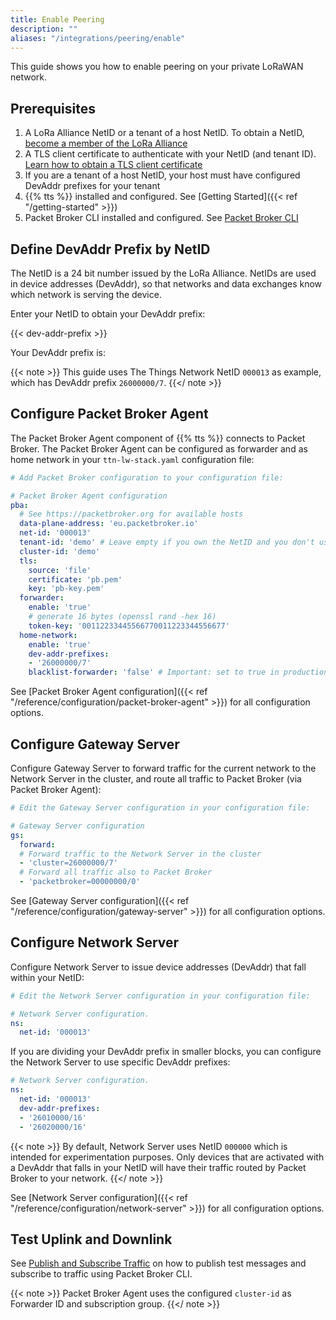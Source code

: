 ```yaml
---
title: Enable Peering
description: ""
aliases: "/integrations/peering/enable"
---
```


This guide shows you how to enable peering on your private LoRaWAN network.

<!--more-->

## Prerequisites

1. A LoRa Alliance NetID or a tenant of a host NetID. To obtain a NetID, [become a member of the LoRa Alliance](https://lora-alliance.org/become-a-member)
2. A TLS client certificate to authenticate with your NetID (and tenant ID). [Learn how to obtain a TLS client certificate](https://github.com/packetbroker/pb/tree/master/configs)
3. If you are a tenant of a host NetID, your host must have configured DevAddr prefixes for your tenant
4. {{% tts %}} installed and configured. See [Getting Started]({{< ref "/getting-started" >}})
5. Packet Broker CLI installed and configured. See [Packet Broker CLI](https://github.com/packetbroker/pb)

## Define DevAddr Prefix by NetID

The NetID is a 24 bit number issued by the LoRa Alliance. NetIDs are used in device addresses (DevAddr), so that networks and data exchanges know which network is serving the device.

Enter your NetID to obtain your DevAddr prefix:

{{< dev-addr-prefix >}}

Your DevAddr prefix is: <code><span data-content="dev-addr-prefix"></span></code>

{{< note >}} This guide uses The Things Network NetID `000013` as example, which has DevAddr prefix `26000000/7`. {{</ note >}}

## Configure Packet Broker Agent

The Packet Broker Agent component of {{% tts %}} connects to Packet Broker. The Packet Broker Agent can be configured as forwarder and as home network in your `ttn-lw-stack.yaml` configuration file:

```yaml
# Add Packet Broker configuration to your configuration file:

# Packet Broker Agent configuration
pba:
  # See https://packetbroker.org for available hosts
  data-plane-address: 'eu.packetbroker.io'
  net-id: '000013'
  tenant-id: 'demo' # Leave empty if you own the NetID and you don't use tenants
  cluster-id: 'demo'
  tls:
    source: 'file'
    certificate: 'pb.pem'
    key: 'pb-key.pem'
  forwarder:
    enable: 'true'
    # generate 16 bytes (openssl rand -hex 16)
    token-key: '00112233445566770011223344556677'
  home-network:
    enable: 'true'
    dev-addr-prefixes:
    - '26000000/7'
    blacklist-forwarder: 'false' # Important: set to true in production environments
```

See [Packet Broker Agent configuration]({{< ref "/reference/configuration/packet-broker-agent" >}}) for all configuration options.

## Configure Gateway Server

Configure Gateway Server to forward traffic for the current network to the Network Server in the cluster, and route all traffic to Packet Broker (via Packet Broker Agent):

```yaml
# Edit the Gateway Server configuration in your configuration file:

# Gateway Server configuration
gs:
  forward:
  # Forward traffic to the Network Server in the cluster
  - 'cluster=26000000/7'
  # Forward all traffic also to Packet Broker
  - 'packetbroker=00000000/0'
```

See [Gateway Server configuration]({{< ref "/reference/configuration/gateway-server" >}}) for all configuration options.

## Configure Network Server

Configure Network Server to issue device addresses (DevAddr) that fall within your NetID:

```yaml
# Edit the Network Server configuration in your configuration file:

# Network Server configuration.
ns:
  net-id: '000013'
```

If you are dividing your DevAddr prefix in smaller blocks, you can configure the Network Server to use specific DevAddr prefixes:

```yaml
# Network Server configuration.
ns:
  net-id: '000013'
  dev-addr-prefixes:
  - '26010000/16'
  - '26020000/16'
```

{{< note >}} By default, Network Server uses NetID `000000` which is intended for experimentation purposes. Only devices that are activated with a DevAddr that falls in your NetID will have their traffic routed by Packet Broker to your network. {{</ note >}}

See [Network Server configuration]({{< ref "/reference/configuration/network-server" >}}) for all configuration options.

## Test Uplink and Downlink

See [Publish and Subscribe Traffic](https://github.com/packetbroker/pb#publish-and-subscribe-traffic) on how to publish test messages and subscribe to traffic using Packet Broker CLI.

{{< note >}} Packet Broker Agent uses the configured `cluster-id` as Forwarder ID and subscription group. {{</ note >}}
